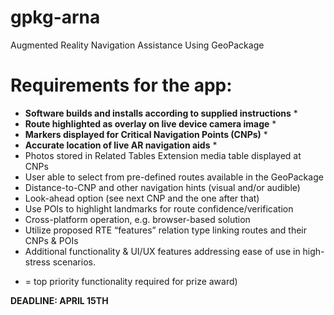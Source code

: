 # gpkg-arna
Augmented Reality Navigation Assistance Using GeoPackage

# Requirements for the app:

 - **Software builds and installs according to supplied instructions** *
 - **Route highlighted as overlay on live device camera image** *
 - **Markers displayed for Critical Navigation Points (CNPs)** *
 - **Accurate location of live AR navigation aids** *
 - Photos stored in Related Tables Extension media table displayed at CNPs
 - User able to select from pre-defined routes available in the GeoPackage
 - Distance-to-CNP and other navigation hints (visual and/or audible)
 - Look-ahead option (see next CNP and the one after that)
 - Use POIs to highlight landmarks for route confidence/verification
 - Cross-platform operation, e.g. browser-based solution
 - Utilize proposed RTE “features” relation type linking routes and their CNPs & POIs
 - Additional functionality & UI/UX features addressing ease of use in high-stress scenarios.
  * = top priority functionality required for prize award)

__DEADLINE: APRIL 15TH__
